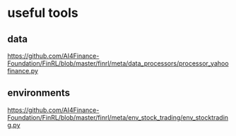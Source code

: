 # useful tools


## data

https://github.com/AI4Finance-Foundation/FinRL/blob/master/finrl/meta/data_processors/processor_yahoofinance.py

## environments

https://github.com/AI4Finance-Foundation/FinRL/blob/master/finrl/meta/env_stock_trading/env_stocktrading.py